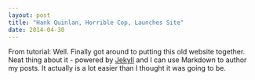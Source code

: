 ```yaml
---
layout: post
title: "Hank Quinlan, Horrible Cop, Launches Site"
date: 2014-04-30
---
```


From tutorial:
Well. Finally got around to putting this old website together. Neat thing about it - powered by [Jekyll](http://jekyllrb.com) and I can use Markdown to author my posts. It actually is a lot easier than I thought it was going to be.
